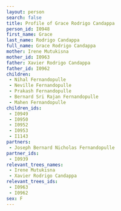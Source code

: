 ```yaml
---
layout: person
search: false
title: Profile of Grace Rodrigo Candappa
person_id: I0948
first_name: Grace
last_name: Rodrigo Candappa
full_name: Grace Rodrigo Candappa
mother: Irene Mutukisna
mother_id: I0963
father: Xavier Rodrigo Candappa
father_id: I0962
children:
 - Nihal Fernandopulle
 - Neville Fernandopulle
 - Prakash Fernandopulle
 - Bernard Sri Rajan Fernandopulle
 - Mahen Fernandopulle
children_ids:
 - I0949
 - I0950
 - I0952
 - I0953
 - I1143
partners:
 - Joseph Bernard Nicholas Fernandopulle
partner_ids:
 - I0939
relevant_trees_names:
 - Irene Mutukisna
 - Xavier Rodrigo Candappa
relevant_trees_ids:
 - I0963
 - I0962
sex: F
---
```


